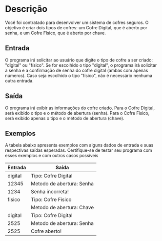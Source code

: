 # Descrição
Você foi contratado para desenvolver um sistema de cofres seguros. O objetivo é criar dois tipos de cofres: um Cofre Digital, que é aberto por senha, e um Cofre Físico, que é aberto por chave.

## Entrada
O programa irá solicitar ao usuário que digite o tipo de cofre a ser criado: "digital" ou "físico". Se for escolhido o tipo "digital", o programa irá solicitar a senha e a confirmação de senha do cofre digital (ambas com apenas números). Caso seja escolhido o tipo "físico", não é necessário nenhuma outra entrada.

## Saída
O programa irá exibir as informações do cofre criado. Para o Cofre Digital, será exibido o tipo e o método de abertura (senha). Para o Cofre Físico, será exibido apenas o tipo e o método de abertura (chave).

## Exemplos
A tabela abaixo apresenta exemplos com alguns dados de entrada e suas respectivas saídas esperadas. Certifique-se de testar seu programa com esses exemplos e com outros casos possíveis

| Entrada | Saída                  |
|---------|------------------------|
| digital | Tipo: Cofre Digital    |
| 12345   | Metodo de abertura: Senha |
| 1234    | Senha incorreta!       |
| fisico  | Tipo: Cofre Fisico     |
|         | Metodo de abertura: Chave |
| digital | Tipo: Cofre Digital    |
| 2525    | Metodo de abertura: Senha |
| 2525    | Cofre aberto!          |


